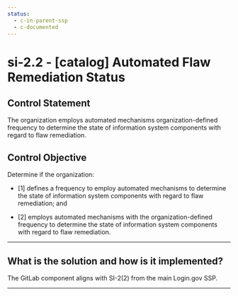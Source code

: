 ```yaml
---
status:
  - c-in-parent-ssp
  - c-documented
---
```


# si-2.2 - \[catalog\] Automated Flaw Remediation Status

## Control Statement

The organization employs automated mechanisms organization-defined frequency to determine the state of information system components with regard to flaw remediation.

## Control Objective

Determine if the organization:

- \[1\] defines a frequency to employ automated mechanisms to determine the state of information system components with regard to flaw remediation; and

- \[2\] employs automated mechanisms with the organization-defined frequency to determine the state of information system components with regard to flaw remediation.

______________________________________________________________________

## What is the solution and how is it implemented?

The GitLab component aligns with SI-2(2) from the main Login.gov SSP.

______________________________________________________________________
